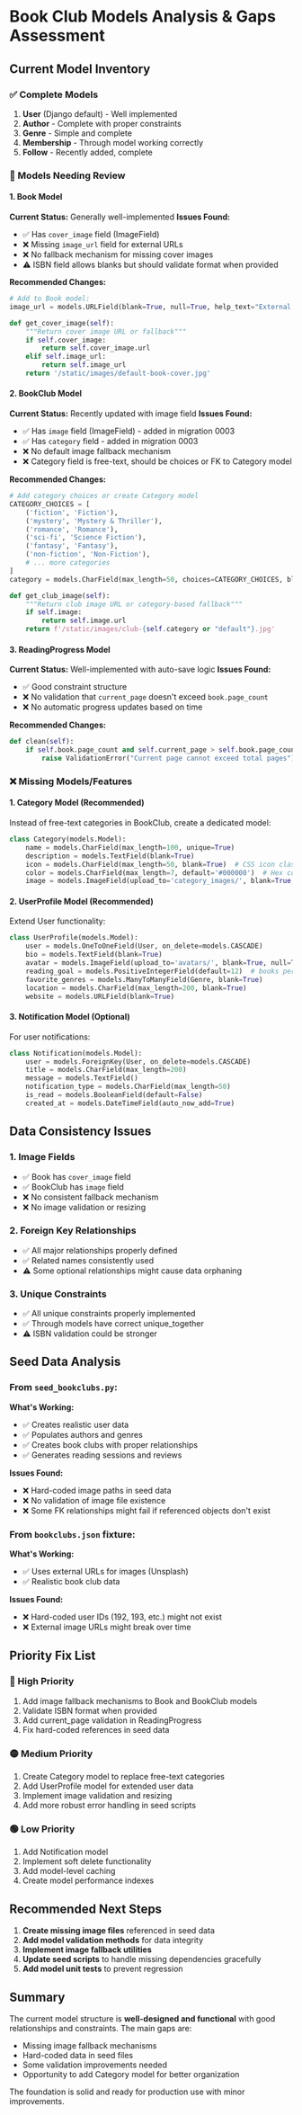 # Book Club Models Analysis & Gaps Assessment

## Current Model Inventory

### ✅ Complete Models
1. **User** (Django default) - Well implemented
2. **Author** - Complete with proper constraints
3. **Genre** - Simple and complete
4. **Membership** - Through model working correctly
5. **Follow** - Recently added, complete

### 🔄 Models Needing Review

#### 1. **Book Model**
**Current Status:** Generally well-implemented
**Issues Found:**
- ✅ Has `cover_image` field (ImageField)
- ❌ Missing `image_url` field for external URLs
- ❌ No fallback mechanism for missing cover images
- ⚠️ ISBN field allows blanks but should validate format when provided

**Recommended Changes:**
```python
# Add to Book model:
image_url = models.URLField(blank=True, null=True, help_text="External URL for book cover")

def get_cover_image(self):
    """Return cover image URL or fallback"""
    if self.cover_image:
        return self.cover_image.url
    elif self.image_url:
        return self.image_url
    return '/static/images/default-book-cover.jpg'
```

#### 2. **BookClub Model**
**Current Status:** Recently updated with image field
**Issues Found:**
- ✅ Has `image` field (ImageField) - added in migration 0003
- ✅ Has `category` field - added in migration 0003
- ❌ No default image fallback mechanism
- ❌ Category field is free-text, should be choices or FK to Category model

**Recommended Changes:**
```python
# Add category choices or create Category model
CATEGORY_CHOICES = [
    ('fiction', 'Fiction'),
    ('mystery', 'Mystery & Thriller'),
    ('romance', 'Romance'),
    ('sci-fi', 'Science Fiction'),
    ('fantasy', 'Fantasy'),
    ('non-fiction', 'Non-Fiction'),
    # ... more categories
]
category = models.CharField(max_length=50, choices=CATEGORY_CHOICES, blank=True, null=True)

def get_club_image(self):
    """Return club image URL or category-based fallback"""
    if self.image:
        return self.image.url
    return f'/static/images/club-{self.category or "default"}.jpg'
```

#### 3. **ReadingProgress Model**
**Current Status:** Well-implemented with auto-save logic
**Issues Found:**
- ✅ Good constraint structure
- ❌ No validation that `current_page` doesn't exceed `book.page_count`
- ❌ No automatic progress updates based on time

**Recommended Changes:**
```python
def clean(self):
    if self.book.page_count and self.current_page > self.book.page_count:
        raise ValidationError("Current page cannot exceed total pages")
```

### ❌ Missing Models/Features

#### 1. **Category Model** (Recommended)
Instead of free-text categories in BookClub, create a dedicated model:
```python
class Category(models.Model):
    name = models.CharField(max_length=100, unique=True)
    description = models.TextField(blank=True)
    icon = models.CharField(max_length=50, blank=True)  # CSS icon class
    color = models.CharField(max_length=7, default='#000000')  # Hex color
    image = models.ImageField(upload_to='category_images/', blank=True, null=True)
```

#### 2. **UserProfile Model** (Recommended)
Extend User functionality:
```python
class UserProfile(models.Model):
    user = models.OneToOneField(User, on_delete=models.CASCADE)
    bio = models.TextField(blank=True)
    avatar = models.ImageField(upload_to='avatars/', blank=True, null=True) 
    reading_goal = models.PositiveIntegerField(default=12)  # books per year
    favorite_genres = models.ManyToManyField(Genre, blank=True)
    location = models.CharField(max_length=200, blank=True)
    website = models.URLField(blank=True)
```

#### 3. **Notification Model** (Optional)
For user notifications:
```python
class Notification(models.Model):
    user = models.ForeignKey(User, on_delete=models.CASCADE)
    title = models.CharField(max_length=200)
    message = models.TextField()
    notification_type = models.CharField(max_length=50)
    is_read = models.BooleanField(default=False)
    created_at = models.DateTimeField(auto_now_add=True)
```

## Data Consistency Issues

### 1. **Image Fields**
- ✅ Book has `cover_image` field
- ✅ BookClub has `image` field  
- ❌ No consistent fallback mechanism
- ❌ No image validation or resizing

### 2. **Foreign Key Relationships**
- ✅ All major relationships properly defined
- ✅ Related names consistently used
- ⚠️ Some optional relationships might cause data orphaning

### 3. **Unique Constraints**
- ✅ All unique constraints properly implemented
- ✅ Through models have correct unique_together
- ⚠️ ISBN validation could be stronger

## Seed Data Analysis

### From `seed_bookclubs.py`:
**What's Working:**
- ✅ Creates realistic user data
- ✅ Populates authors and genres
- ✅ Creates book clubs with proper relationships
- ✅ Generates reading sessions and reviews

**Issues Found:**
- ❌ Hard-coded image paths in seed data
- ❌ No validation of image file existence
- ❌ Some FK relationships might fail if referenced objects don't exist

### From `bookclubs.json` fixture:
**What's Working:**
- ✅ Uses external URLs for images (Unsplash)
- ✅ Realistic book club data

**Issues Found:**
- ❌ Hard-coded user IDs (192, 193, etc.) might not exist
- ❌ External image URLs might break over time

## Priority Fix List

### 🔴 High Priority
1. Add image fallback mechanisms to Book and BookClub models
2. Validate ISBN format when provided
3. Add current_page validation in ReadingProgress
4. Fix hard-coded references in seed data

### 🟡 Medium Priority
1. Create Category model to replace free-text categories
2. Add UserProfile model for extended user data
3. Implement image validation and resizing
4. Add more robust error handling in seed scripts

### 🟢 Low Priority
1. Add Notification model
2. Implement soft delete functionality
3. Add model-level caching
4. Create model performance indexes

## Recommended Next Steps

1. **Create missing image files** referenced in seed data
2. **Add model validation methods** for data integrity
3. **Implement image fallback utilities**
4. **Update seed scripts** to handle missing dependencies gracefully
5. **Add model unit tests** to prevent regression

## Summary

The current model structure is **well-designed and functional** with good relationships and constraints. The main gaps are:
- Missing image fallback mechanisms
- Hard-coded data in seed files
- Some validation improvements needed
- Opportunity to add Category model for better organization

The foundation is solid and ready for production use with minor improvements.
